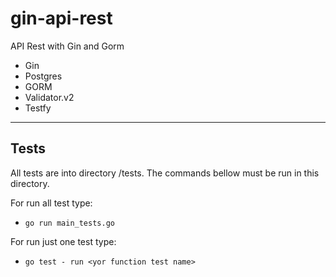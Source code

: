 # gin-api-rest
API Rest with Gin and Gorm  

* Gin
* Postgres
* GORM
* Validator.v2 
* Testfy


*** 

## Tests  

All tests are into directory /tests. The commands bellow must be run in this directory.   

For run all test type:    
* `go run main_tests.go`  

For run just one test type:    
* `go test - run <yor function test name>`    
